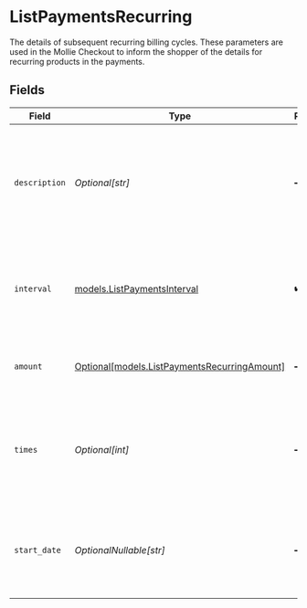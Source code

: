 # ListPaymentsRecurring

The details of subsequent recurring billing cycles. These parameters are used in the Mollie Checkout
to inform the shopper of the details for recurring products in the payments.


## Fields

| Field                                                                                               | Type                                                                                                | Required                                                                                            | Description                                                                                         | Example                                                                                             |
| --------------------------------------------------------------------------------------------------- | --------------------------------------------------------------------------------------------------- | --------------------------------------------------------------------------------------------------- | --------------------------------------------------------------------------------------------------- | --------------------------------------------------------------------------------------------------- |
| `description`                                                                                       | *Optional[str]*                                                                                     | :heavy_minus_sign:                                                                                  | A description of the recurring item. If not present, the main description of the item will be used. | Gym subscription                                                                                    |
| `interval`                                                                                          | [models.ListPaymentsInterval](../models/listpaymentsinterval.md)                                    | :heavy_check_mark:                                                                                  | Cadence unit of the recurring item. For example: `12 months`, `52 weeks` or `365 days`.             | 12 months                                                                                           |
| `amount`                                                                                            | [Optional[models.ListPaymentsRecurringAmount]](../models/listpaymentsrecurringamount.md)            | :heavy_minus_sign:                                                                                  | Total amount and currency of the recurring item.                                                    |                                                                                                     |
| `times`                                                                                             | *Optional[int]*                                                                                     | :heavy_minus_sign:                                                                                  | Total number of charges for the subscription to complete. Leave empty for ongoing subscription.     | 1                                                                                                   |
| `start_date`                                                                                        | *OptionalNullable[str]*                                                                             | :heavy_minus_sign:                                                                                  | The start date of the subscription if it does not start right away (format `YYYY-MM-DD`)            | 2024-12-12                                                                                          |